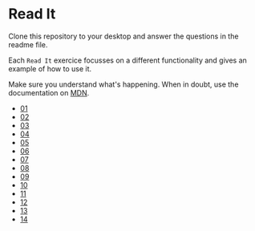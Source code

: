 # Read It

Clone this repository to your desktop and answer the questions in the readme file. 

Each `Read It` exercice focusses on a different functionality and gives an example of how to use it.

Make sure you understand what's happening. When in doubt, use the documentation on [MDN](https://developer.mozilla.org/bm/).



* [01](./01/)
* [02](./02/)
* [03](./03/)
* [04](./04/)
* [05](./05/)
* [06](./06/)  
* [07](./07/)
* [08](./08/)
* [09](./09/)
* [10](./10/)
* [11](./11/)
* [12](./12/)
* [13](./13/)
* [14](./14/)